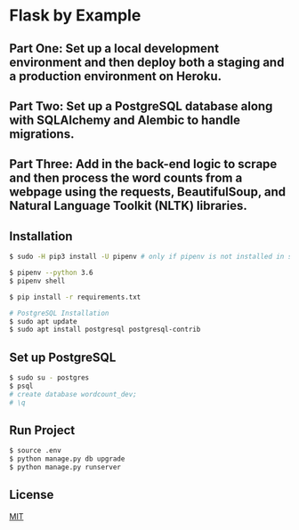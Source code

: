 # Flask by Example
## Part One: Set up a local development environment and then deploy both a staging and a production environment on Heroku.

## Part Two: Set up a PostgreSQL database along with SQLAlchemy and Alembic to handle migrations.

## Part Three: Add in the back-end logic to scrape and then process the word counts from a webpage using the requests, BeautifulSoup, and Natural Language Toolkit (NLTK) libraries.


## Installation
```bash
$ sudo -H pip3 install -U pipenv # only if pipenv is not installed in system

$ pipenv --python 3.6
$ pipenv shell

$ pip install -r requirements.txt

# PostgreSQL Installation
$ sudo apt update
$ sudo apt install postgresql postgresql-contrib

```

## Set up PostgreSQL
```bash
$ sudo su - postgres
$ psql
# create database wordcount_dev;
# \q
```

## Run Project
```bash
$ source .env
$ python manage.py db upgrade
$ python manage.py runserver
```

## License
[MIT](https://choosealicense.com/licenses/mit/)